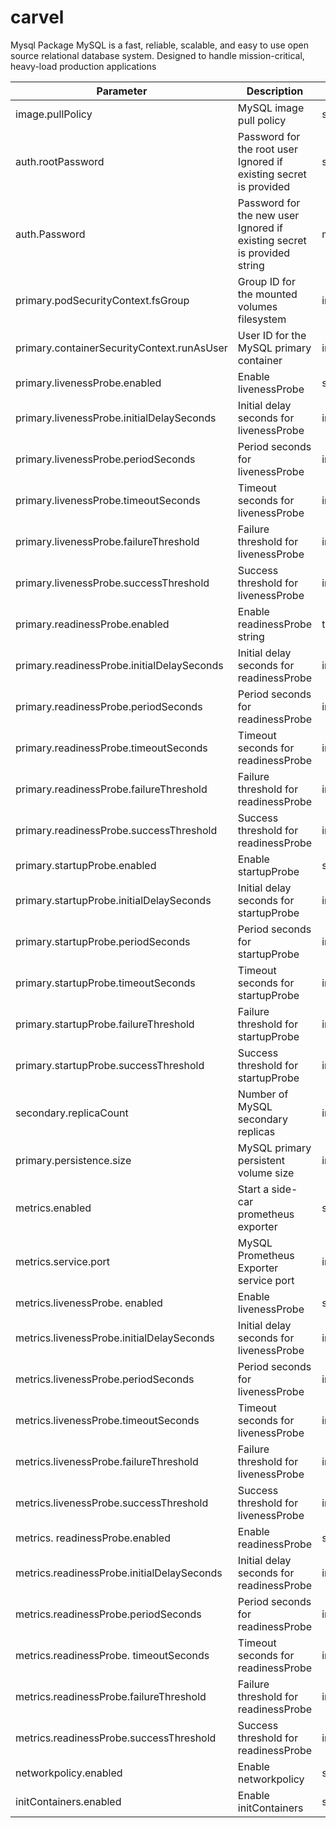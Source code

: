 # carvel
Mysql Package 
MySQL is a fast, reliable, scalable, and easy to use open source relational database system. Designed to handle mission-critical, heavy-load production applications

|Parameter|Description|Type|Default|
|---------|-----------|----|-------|
|image.pullPolicy|MySQL image pull policy|string|IfNotPresent|
|auth.rootPassword|Password for the root user Ignored if existing secret is provided|string|admin1|
|auth.Password|Password for the new user Ignored if existing secret is provided	string|mysqlpassword|
|primary.podSecurityContext.fsGroup|Group ID for the mounted volumes filesystem|integer|1001|
|primary.containerSecurityContext.runAsUser|User ID for the MySQL primary container|integer|1001|
|primary.livenessProbe.enabled|Enable livenessProbe|string|true|
|primary.livenessProbe.initialDelaySeconds|Initial delay seconds for livenessProbe|integer|5|
|primary.livenessProbe.periodSeconds|Period seconds for livenessProbe|integer|10|
|primary.livenessProbe.timeoutSeconds|Timeout seconds for livenessProbe|integer|1|
|primary.livenessProbe.failureThreshold|Failure threshold for livenessProbe|integer|3|
|primary.livenessProbe.successThreshold|Success threshold for livenessProbe|integer|1|
|primary.readinessProbe.enabled|Enable readinessProbe	string|true|
|primary.readinessProbe.initialDelaySeconds|Initial delay seconds for readinessProbe|integer|5|
|primary.readinessProbe.periodSeconds	|Period seconds for readinessProbe|integer|10|
|primary.readinessProbe.timeoutSeconds	|Timeout seconds for readinessProbe|	integer|	1|
|primary.readinessProbe.failureThreshold	|Failure threshold for readinessProbe	|integer|	3|
|primary.readinessProbe.successThreshold	|Success threshold for readinessProbe|	integer|	1|
|primary.startupProbe.enabled|Enable startupProbe|string|true|
|primary.startupProbe.initialDelaySeconds|Initial delay seconds for startupProbe|integer|15|
|primary.startupProbe.periodSeconds	|Period seconds for startupProbe	|integer|	10|
|primary.startupProbe.timeoutSeconds	|Timeout seconds for startupProbe	|integer|	1|
|primary.startupProbe.failureThreshold	|Failure threshold for startupProbe|	integer	10|
|primary.startupProbe.successThreshold	|Success threshold for startupProbe|integer|1|
|secondary.replicaCount	|Number of MySQL secondary replicas	|integer	|1|
|primary.persistence.size	|MySQL primary persistent volume size|	integer|8Gi|
|metrics.enabled	|Start a side-car prometheus exporter	|string|false|
|metrics.service.port|	MySQL Prometheus Exporter service port|	integer|9104|
|metrics.livenessProbe. enabled	|Enable livenessProbe	|string|true|
|metrics.livenessProbe.initialDelaySeconds	|Initial delay seconds for livenessProbe|integer|120|
|metrics.livenessProbe.periodSeconds	|Period seconds for livenessProbe	|integer	|10|
|metrics.livenessProbe.timeoutSeconds	|Timeout seconds for livenessProbe|	integer|	1|
|metrics.livenessProbe.failureThreshold	|Failure threshold for livenessProbe|	integer|	3|
|metrics.livenessProbe.successThreshold	|Success threshold for livenessProbe|	integer|	1|
|metrics. readinessProbe.enabled	|Enable readinessProbe	|string|true|
|metrics.readinessProbe.initialDelaySeconds|	Initial delay seconds for readinessProbe|integer|30|
|metrics.readinessProbe.periodSeconds	|Period seconds for readinessProbe	|integer|	10|
|metrics.readinessProbe. timeoutSeconds	|Timeout seconds for readinessProbe|	integer|	1|
|metrics.readinessProbe.failureThreshold	|Failure threshold for readinessProbe	|integer|	3|
|metrics.readinessProbe.successThreshold|Success threshold for readinessProbe|integer|1|
|networkpolicy.enabled|Enable networkpolicy|string|false|
|initContainers.enabled|Enable initContainers|string|false|



